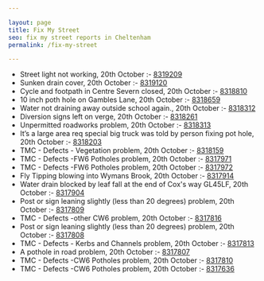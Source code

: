```yaml
---

layout: page
title: Fix My Street
seo: fix my street reports in Cheltenham
permalink: /fix-my-street

---
```


<!-- fix_marker starts -->

- Street light not working, 20th October :- [8319209](https://www.fixmystreet.com/report/8319209)
- Sunken drain cover, 20th October :- [8319120](https://www.fixmystreet.com/report/8319120)
- Cycle and footpath in Centre Severn closed, 20th October :- [8318810](https://www.fixmystreet.com/report/8318810)
- 10 inch poth hole on Gambles Lane, 20th October :- [8318659](https://www.fixmystreet.com/report/8318659)
- Water not draining away outside school again., 20th October :- [8318312](https://www.fixmystreet.com/report/8318312)
- Diversion signs left on verge, 20th October :- [8318261](https://www.fixmystreet.com/report/8318261)
- Unpermitted roadworks problem, 20th October :- [8318313](https://www.fixmystreet.com/report/8318313)
- It’s a large area req special big truck was told by person fixing pot hole, 20th October :- [8318203](https://www.fixmystreet.com/report/8318203)
- TMC - Defects - Vegetation problem, 20th October :- [8318159](https://www.fixmystreet.com/report/8318159)
- TMC - Defects -FW6 Potholes problem, 20th October :- [8317971](https://www.fixmystreet.com/report/8317971)
- TMC - Defects -FW6 Potholes problem, 20th October :- [8317972](https://www.fixmystreet.com/report/8317972)
- Fly Tipping blowing into Wymans Brook, 20th October :- [8317914](https://www.fixmystreet.com/report/8317914)
- Water drain blocked by leaf fall at the end of Cox's way GL45LF, 20th October :- [8317904](https://www.fixmystreet.com/report/8317904)
- Post or sign leaning slightly (less than 20 degrees) problem, 20th October :- [8317809](https://www.fixmystreet.com/report/8317809)
- TMC - Defects -other CW6 problem, 20th October :- [8317816](https://www.fixmystreet.com/report/8317816)
- Post or sign leaning slightly (less than 20 degrees) problem, 20th October :- [8317808](https://www.fixmystreet.com/report/8317808)
- TMC - Defects - Kerbs and Channels problem, 20th October :- [8317813](https://www.fixmystreet.com/report/8317813)
- A pothole in road problem, 20th October :- [8317807](https://www.fixmystreet.com/report/8317807)
- TMC - Defects -CW6 Potholes  problem, 20th October :- [8317810](https://www.fixmystreet.com/report/8317810)
- TMC - Defects -CW6 Potholes  problem, 20th October :- [8317636](https://www.fixmystreet.com/report/8317636)

<!-- fix_marker ends -->